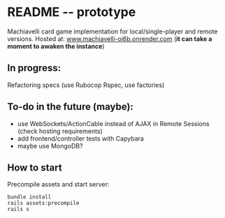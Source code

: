 # README -- prototype
Machiavelli card game implementation for local/single-player and remote versions. 
Hosted at: www.machiavelli-oi6b.onrender.com (**it can take a moment to awaken the instance**)

## In progress:
Refactoring specs (use Rubocop Rspec, use factories)

## To-do in the future (maybe):
* use WebSockets/ActionCable instead of AJAX in Remote Sessions (check hosting requirements)
* add frontend/controller tests with Capybara
* maybe use MongoDB?

## How to start
Precompile assets and start server:
```
bundle install
rails assets:precompile
rails s
```